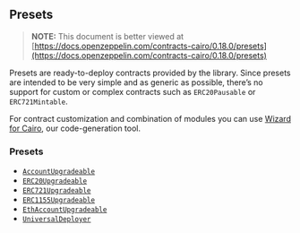## Presets

> **NOTE:** This document is better viewed at [https://docs.openzeppelin.com/contracts-cairo/0.18.0/presets](https://docs.openzeppelin.com/contracts-cairo/0.18.0/presets)

Presets are ready-to-deploy contracts provided by the library. Since presets are intended to be very simple and as
generic as possible, there’s no support for custom or complex contracts such as `ERC20Pausable` or `ERC721Mintable`.

For contract customization and combination of modules you can use
[Wizard for Cairo](https://wizard.openzeppelin.com/cairo), our code-generation tool.

### Presets

- [`AccountUpgradeable`](https://docs.openzeppelin.com/contracts-cairo/0.18.0/api/account#AccountUpgradeable)
- [`ERC20Upgradeable`](https://docs.openzeppelin.com/contracts-cairo/0.18.0/api/erc20#ERC20Upgradeable)
- [`ERC721Upgradeable`](https://docs.openzeppelin.com/contracts-cairo/0.18.0/api/erc721#ERC721Upgradeable)
- [`ERC1155Upgradeable`](https://docs.openzeppelin.com/contracts-cairo/0.18.0/api/erc1155#ERC1155Upgradeable)
- [`EthAccountUpgradeable`](https://docs.openzeppelin.com/contracts-cairo/0.18.0/api/account#EthAccountUpgradeable)
- [`UniversalDeployer`](https://docs.openzeppelin.com/contracts-cairo/0.18.0/api/udc#UniversalDeployer)
